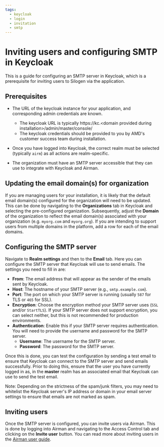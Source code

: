 ```yaml
---
tags:
  - keycloak
  - login
  - invitation
  - smtp
---
```


# Inviting users and configuring SMTP in Keycloak

This is a guide for configuring an SMTP server in Keycloak, which is a prerequisite for inviting users to Silogen via the application.

## Prerequisites

- The URL of the keycloak instance for your application, and corresponding admin credentials are known.

  - The keycloak URL is typically https://kc.&lt;domain provided during installation&gt;/admin/master/console/
  - The keycloak credentials should be provided to you by AMD's customer success team during installation.

- Once you have logged into Keycloak, the correct realm must be selected (typically `airm`) as all actions are realm-specific.
- The organization must have an SMTP server accessible that they can use to integrate with Keycloak and Airman.

## Updating the email domain(s) for organization

If you are managing users for your installation, it is likely that the default email domain(s) configured for the organization will need to be updated.
This can be done by navigating to the **Organizations** tab in Keycloak and selecting the pre-configured organization.
Subsequently, adjust the **Domain** of the organization to reflect the email domain(s) associated with your organization (e.g. `myorg.com` and `myorg.org`). If you are intending to support users from multiple domains in the platform, add a row for each of the email domains.

## Configuring the SMTP server

Navigate to **Realm settings** and then to the **Email** tab. Here you can configure the SMTP server that Keycloak will use to send emails. The settings you need to fill in are:

- **From**: The email address that will appear as the sender of the emails sent by Keycloak.
- **Host**: The hostname of your SMTP server (e.g., `smtp.example.com`).
- **Port**: The port on which your SMTP server is running (usually `587` for TLS or `465` for SSL).
- **Encryption**: Choose the encryption method your SMTP server uses (`SSL` and/or `StartTLS`). If your SMTP server does not support encryption, you can select neither, but this is not recommended for production environments.
- **Authentication**: Enable this if your SMTP server requires authentication. You will need to provide the username and password for the SMTP server.
  - **Username**: The username for the SMTP server.
  - **Password**: The password for the SMTP server.

Once this is done, you can test the configuration by sending a test email to ensure that Keycloak can connect to the SMTP server and send emails successfully.
Prior to doing this, ensure that the user you have currently logged in as, in the **master** realm has an associated email that Keycloak can use to send the test email.

Note: Depending on the strictness of the spam/junk filters, you may need to whitelist the Keycloak server's IP address or domain in your email server settings to ensure that emails are not marked as spam.

## Inviting users

Once the SMTP server is configured, you can invite users via Airman. This is done by logging into Airman and navigating to the Access Control tab and clicking on the **Invite user** button. You can read more about inviting users in the [Airman user guide](https://docs.silogen.ai/core/docs/airman/users/manage-users/#invite-users).
